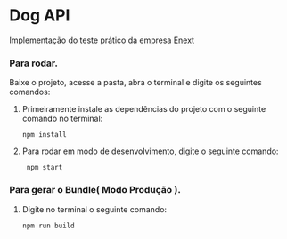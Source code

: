 # Dog API

Implementação do teste prático da empresa [Enext](http://www.enext.com.br/sobre)

### Para rodar.
Baixe o projeto, acesse a pasta, abra o terminal e digite os seguintes comandos:

1. Primeiramente instale as dependências do projeto com o seguinte comando no terminal:

       npm install

2. Para rodar em modo de desenvolvimento, digite o seguinte comando:
  
        npm start

### Para gerar o Bundle( Modo Produção ).

1. Digite no terminal o seguinte comando:
      
       npm run build
          

